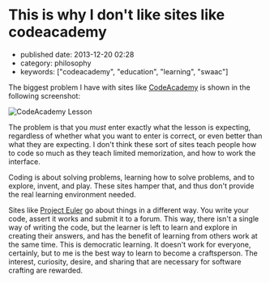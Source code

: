 This is why I don\'t like sites like codeacademy
================================================

-   published date: 2013-12-20 02:28
-   category: philosophy
-   keywords: \[\"codeacademy\", \"education\", \"learning\", \"swaac\"\]

The biggest problem I have with sites like [CodeAcademy](http://codeacademy.ocm) is shown in the following screenshot:

![CodeAcademy Lesson](file:///images/codeacademy-issue.jpg)

The problem is that you *must* enter exactly what the lesson is expecting, regardless of whether what you want to enter is correct, or even better than what they are expecting. I don\'t think these sort of sites teach people how to code so much as they teach limited memorization, and how to work the interface.

Coding is about solving problems, learning how to solve problems, and to explore, invent, and play. These sites hamper that, and thus don\'t provide the real learning environment needed.

Sites like [Project Euler](http://projecteuler.net) go about things in a different way. You write your code, assert it works and submit it to a forum. This way, there isn\'t a single way of writing the code, but the learner is left to learn and explore in creating their answers, and has the benefit of learning from others work at the same time. This is democratic learning. It doesn\'t work for everyone, certainly, but to me is the best way to learn to become a craftsperson. The interest, curiosity, desire, and sharing that are necessary for software crafting are rewarded.
